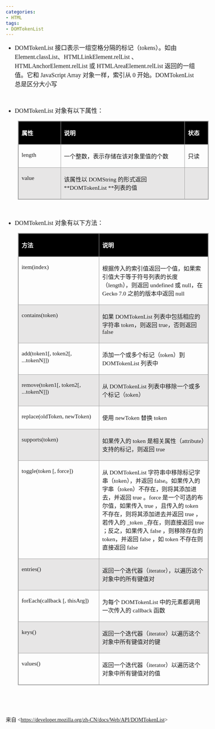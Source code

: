 ```yaml
---
categories:
- HTML
tags:
- DOMTokenList
---
```


<ul style="list-style-type:disc">
    <li><span style="font-size:12.0pt"><span style="font-family:&quot;Comic Sans MS&quot;">DOMTokenList
            </span></span><span style="font-size:12.0pt"><span
                style="font-family:&quot;Microsoft YaHei UI&quot;">接口表示一组空格分隔的标记（</span></span><span
            style="font-size:12.0pt"><span style="font-family:&quot;Comic Sans MS&quot;">tokens</span></span><span
            style="font-size:12.0pt"><span style="font-family:&quot;Microsoft YaHei UI&quot;">）。如由</span></span><span
            style="font-size:12.0pt"><span style="font-family:&quot;Comic Sans MS&quot;">
                Element.classList</span></span><span style="font-size:12.0pt"><span
                style="font-family:&quot;Microsoft YaHei UI&quot;">、</span></span><span style="font-size:12.0pt"><span
                style="font-family:&quot;Comic Sans MS&quot;">HTMLLinkElement.relList </span></span><span
            style="font-size:12.0pt"><span style="font-family:&quot;Microsoft YaHei UI&quot;">、</span></span><span
            style="font-size:12.0pt"><span
                style="font-family:&quot;Comic Sans MS&quot;">HTMLAnchorElement.relList</span></span> <span
            style="font-size:12.0pt"><span style="font-family:&quot;Microsoft YaHei UI&quot;">或</span></span><span
            style="font-size:12.0pt"><span style="font-family:&quot;Comic Sans MS&quot;"> HTMLAreaElement.relList
            </span></span><span style="font-size:12.0pt"><span
                style="font-family:&quot;Microsoft YaHei UI&quot;">返回的一组值。它和</span></span><span
            style="font-size:12.0pt"><span style="font-family:&quot;Comic Sans MS&quot;"> JavaScript Array
            </span></span><span style="font-size:12.0pt"><span
                style="font-family:&quot;Microsoft YaHei UI&quot;">对象一样，索引从</span></span><span
            style="font-size:12.0pt"><span style="font-family:&quot;Comic Sans MS&quot;"> 0 </span></span><span
            style="font-size:12.0pt"><span style="font-family:&quot;Microsoft YaHei UI&quot;">开始。</span></span><span
            style="font-size:12.0pt"><span style="font-family:&quot;Comic Sans MS&quot;">DOMTokenList
            </span></span><span style="font-size:12.0pt"><span
                style="font-family:&quot;Microsoft YaHei UI&quot;">总是区分大小写</span></span></li>
</ul>

<p><span style="font-size:12.0pt"><span style="font-family:&quot;Comic Sans MS&quot;">&nbsp;</span></span></p>

<ul style="list-style-type:disc">
    <li><span style="font-size:12.0pt"><span style="font-family:&quot;Comic Sans MS&quot;">DOMTokenList
            </span></span><span style="font-size:12.0pt"><span
                style="font-family:&quot;Microsoft YaHei UI&quot;">对象有以下属性：</span></span></li>
</ul>

<table cellspacing="0"
    style="border-collapse:collapse; border-color:#a3a3a3; border-style:solid; border-width:1px; margin-left:32px"
    summary="">
    <tbody>
        <tr>
            <td
                style="background-color:black; border-bottom:1px solid #a3a3a3; border-left:1px solid #a3a3a3; border-right:1px solid #a3a3a3; border-top:1px solid #a3a3a3; vertical-align:top; width:1.0513in">
                <p><span style="font-size:11.5pt"><span style="font-family:&quot;Microsoft YaHei UI&quot;"><span
                                style="color:white"><strong>属性</strong></span></span></span></p>
            </td>
            <td
                style="background-color:black; border-bottom:1px solid #a3a3a3; border-left:1px solid #a3a3a3; border-right:1px solid #a3a3a3; border-top:1px solid #a3a3a3; vertical-align:top; width:3.459in">
                <p><span style="font-size:11.5pt"><span style="font-family:&quot;Microsoft YaHei UI&quot;"><span
                                style="color:white"><strong>说明</strong></span></span></span></p>
            </td>
            <td
                style="background-color:black; border-bottom:1px solid #a3a3a3; border-left:1px solid #a3a3a3; border-right:1px solid #a3a3a3; border-top:1px solid #a3a3a3; vertical-align:top; width:.5in">
                <p><span style="font-size:11.5pt"><span style="font-family:&quot;Microsoft YaHei UI&quot;"><span
                                style="color:white"><strong>状态</strong></span></span></span></p>
            </td>
        </tr>
        <tr>
            <td
                style="border-bottom:1px solid #a3a3a3; border-left:1px solid #a3a3a3; border-right:1px solid #a3a3a3; border-top:1px solid #a3a3a3; vertical-align:top; width:1.0513in">
                <p><span style="font-size:11.5pt"><span
                            style="font-family:&quot;Comic Sans MS&quot;">length</span></span></p>
            </td>
            <td
                style="border-bottom:1px solid #a3a3a3; border-left:1px solid #a3a3a3; border-right:1px solid #a3a3a3; border-top:1px solid #a3a3a3; vertical-align:top; width:3.459in">
                <p><span style="font-size:11.5pt"><span
                            style="font-family:&quot;Microsoft YaHei UI&quot;">一个整数，表示存储在该对象里值的个数</span></span></p>
            </td>
            <td
                style="border-bottom:1px solid #a3a3a3; border-left:1px solid #a3a3a3; border-right:1px solid #a3a3a3; border-top:1px solid #a3a3a3; vertical-align:top; width:.5in">
                <p><span style="font-size:11.5pt"><span
                            style="font-family:&quot;Microsoft YaHei UI&quot;">只读</span></span></p>
            </td>
        </tr>
        <tr>
            <td
                style="background-color:#e7e6e6; border-bottom:1px solid #a3a3a3; border-left:1px solid #a3a3a3; border-right:1px solid #a3a3a3; border-top:1px solid #a3a3a3; vertical-align:top; width:1.0513in">
                <p><span style="font-size:11.5pt"><span
                            style="font-family:&quot;Comic Sans MS&quot;">value</span></span></p>
            </td>
            <td
                style="background-color:#e7e6e6; border-bottom:1px solid #a3a3a3; border-left:1px solid #a3a3a3; border-right:1px solid #a3a3a3; border-top:1px solid #a3a3a3; vertical-align:top; width:3.459in">
                <p><span style="font-size:11.5pt"><span
                            style="font-family:&quot;Microsoft YaHei UI&quot;">该属性以</span><span
                            style="font-family:&quot;Comic Sans MS&quot;"> DOMString </span><span
                            style="font-family:&quot;Microsoft YaHei UI&quot;">的形式返回</span><span
                            style="font-family:&quot;Comic Sans MS&quot;"> **DOMTokenList **</span><span
                            style="font-family:&quot;Microsoft YaHei UI&quot;">列表的值</span></span></p>
            </td>
            <td
                style="background-color:#e7e6e6; border-bottom:1px solid #a3a3a3; border-left:1px solid #a3a3a3; border-right:1px solid #a3a3a3; border-top:1px solid #a3a3a3; vertical-align:top; width:.5in">
                <p><span style="font-size:11.5pt"><span
                            style="font-family:&quot;Comic Sans MS&quot;">&nbsp;</span></span></p>
            </td>
        </tr>
    </tbody>
</table>

<p><span style="font-size:12.0pt"><span style="font-family:&quot;Comic Sans MS&quot;">&nbsp;</span></span></p>

<ul style="list-style-type:disc">
    <li><span style="font-size:12.0pt"><span style="font-family:&quot;Comic Sans MS&quot;">DOMTokenList
            </span></span><span style="font-size:12.0pt"><span
                style="font-family:&quot;Microsoft YaHei UI&quot;">对象有以下方法：</span></span></li>
</ul>

<table cellspacing="0"
    style="border-collapse:collapse; border-color:#a3a3a3; border-style:solid; border-width:1px; margin-left:32px"
    summary="">
    <tbody>
        <tr>
            <td
                style="background-color:black; border-bottom:1px solid #a3a3a3; border-left:1px solid #a3a3a3; border-right:1px solid #a3a3a3; border-top:1px solid #a3a3a3; vertical-align:top; width:3.0222in">
                <p><span style="font-size:11.5pt"><span style="font-family:&quot;Microsoft YaHei UI&quot;"><span
                                style="color:white"><strong>方法</strong></span></span></span></p>
            </td>
            <td
                style="background-color:black; border-bottom:1px solid #a3a3a3; border-left:1px solid #a3a3a3; border-right:1px solid #a3a3a3; border-top:1px solid #a3a3a3; vertical-align:top; width:4.7944in">
                <p><span style="font-size:11.5pt"><span style="font-family:&quot;Microsoft YaHei UI&quot;"><span
                                style="color:white"><strong>说明</strong></span></span></span></p>
            </td>
        </tr>
        <tr>
            <td
                style="border-bottom:1px solid #a3a3a3; border-left:1px solid #a3a3a3; border-right:1px solid #a3a3a3; border-top:1px solid #a3a3a3; vertical-align:top; width:3.0222in">
                <p><span style="font-size:11.5pt"><span
                            style="font-family:&quot;Comic Sans MS&quot;">item(index)</span></span></p>
            </td>
            <td
                style="border-bottom:1px solid #a3a3a3; border-left:1px solid #a3a3a3; border-right:1px solid #a3a3a3; border-top:1px solid #a3a3a3; vertical-align:top; width:4.8159in">
                <p><span style="font-size:11.5pt"><span
                            style="font-family:&quot;Microsoft YaHei UI&quot;">根据传入的索引值返回一个值，如果索引值大于等于符号列表的长度（</span><span
                            style="font-family:&quot;Comic Sans MS&quot;">length</span><span
                            style="font-family:&quot;Microsoft YaHei UI&quot;">），则返回</span><span
                            style="font-family:&quot;Comic Sans MS&quot;"> undefined </span><span
                            style="font-family:&quot;Microsoft YaHei UI&quot;">或</span><span
                            style="font-family:&quot;Comic Sans MS&quot;"> null</span><span
                            style="font-family:&quot;Microsoft YaHei UI&quot;">，在</span><span
                            style="font-family:&quot;Comic Sans MS&quot;"> Gecko 7.0 </span><span
                            style="font-family:&quot;Microsoft YaHei UI&quot;">之前的版本中返回</span><span
                            style="font-family:&quot;Comic Sans MS&quot;"> null</span></span></p>
            </td>
        </tr>
        <tr>
            <td
                style="background-color:#e7e6e6; border-bottom:1px solid #a3a3a3; border-left:1px solid #a3a3a3; border-right:1px solid #a3a3a3; border-top:1px solid #a3a3a3; vertical-align:top; width:3.0222in">
                <p><span style="font-size:11.5pt"><span
                            style="font-family:&quot;Comic Sans MS&quot;">contains(token)</span></span></p>
            </td>
            <td
                style="background-color:#e7e6e6; border-bottom:1px solid #a3a3a3; border-left:1px solid #a3a3a3; border-right:1px solid #a3a3a3; border-top:1px solid #a3a3a3; vertical-align:top; width:4.7944in">
                <p><span style="font-size:11.5pt"><span
                            style="font-family:&quot;Microsoft YaHei UI&quot;">如果</span><span
                            style="font-family:&quot;Comic Sans MS&quot;"> DOMTokenList </span><span
                            style="font-family:&quot;Microsoft YaHei UI&quot;">列表中包括相应的字符串</span><span
                            style="font-family:&quot;Comic Sans MS&quot;"> token</span><span
                            style="font-family:&quot;Microsoft YaHei UI&quot;">，则返回</span><span
                            style="font-family:&quot;Comic Sans MS&quot;"> true</span><span
                            style="font-family:&quot;Microsoft YaHei UI&quot;">，否则返回</span><span
                            style="font-family:&quot;Comic Sans MS&quot;"> false</span></span></p>
            </td>
        </tr>
        <tr>
            <td
                style="border-bottom:1px solid #a3a3a3; border-left:1px solid #a3a3a3; border-right:1px solid #a3a3a3; border-top:1px solid #a3a3a3; vertical-align:top; width:3.0222in">
                <p><span style="font-size:11.5pt"><span style="font-family:&quot;Comic Sans MS&quot;">add(token1[,
                            token2[, ...tokenN]])</span></span></p>
            </td>
            <td
                style="border-bottom:1px solid #a3a3a3; border-left:1px solid #a3a3a3; border-right:1px solid #a3a3a3; border-top:1px solid #a3a3a3; vertical-align:top; width:4.7944in">
                <p><span style="font-size:11.5pt"><span
                            style="font-family:&quot;Microsoft YaHei UI&quot;">添加一个或多个标记（</span><span
                            style="font-family:&quot;Comic Sans MS&quot;">token</span><span
                            style="font-family:&quot;Microsoft YaHei UI&quot;">）到</span><span
                            style="font-family:&quot;Comic Sans MS&quot;"> DOMTokenList </span><span
                            style="font-family:&quot;Microsoft YaHei UI&quot;">列表中</span></span></p>
            </td>
        </tr>
        <tr>
            <td
                style="background-color:#e7e6e6; border-bottom:1px solid #a3a3a3; border-left:1px solid #a3a3a3; border-right:1px solid #a3a3a3; border-top:1px solid #a3a3a3; vertical-align:top; width:3.0222in">
                <p><span style="font-size:11.5pt"><span style="font-family:&quot;Comic Sans MS&quot;">remove(token1[,
                            token2[, ...tokenN]])</span></span></p>
            </td>
            <td
                style="background-color:#e7e6e6; border-bottom:1px solid #a3a3a3; border-left:1px solid #a3a3a3; border-right:1px solid #a3a3a3; border-top:1px solid #a3a3a3; vertical-align:top; width:4.7944in">
                <p><span style="font-size:11.5pt"><span style="font-family:&quot;Microsoft YaHei UI&quot;">从</span><span
                            style="font-family:&quot;Comic Sans MS&quot;"> DOMTokenList </span><span
                            style="font-family:&quot;Microsoft YaHei UI&quot;">列表中移除一个或多个标记（</span><span
                            style="font-family:&quot;Comic Sans MS&quot;">token</span><span
                            style="font-family:&quot;Microsoft YaHei UI&quot;">）</span></span></p>
            </td>
        </tr>
        <tr>
            <td
                style="border-bottom:1px solid #a3a3a3; border-left:1px solid #a3a3a3; border-right:1px solid #a3a3a3; border-top:1px solid #a3a3a3; vertical-align:top; width:3.0222in">
                <p><span style="font-size:11.5pt"><span style="font-family:&quot;Comic Sans MS&quot;">replace(oldToken,
                            newToken)</span></span></p>
            </td>
            <td
                style="border-bottom:1px solid #a3a3a3; border-left:1px solid #a3a3a3; border-right:1px solid #a3a3a3; border-top:1px solid #a3a3a3; vertical-align:top; width:4.7944in">
                <p><span style="font-size:11.5pt"><span
                            style="font-family:&quot;Microsoft YaHei UI&quot;">使用</span><span
                            style="font-family:&quot;Comic Sans MS&quot;"> newToken </span><span
                            style="font-family:&quot;Microsoft YaHei UI&quot;">替换</span><span
                            style="font-family:&quot;Comic Sans MS&quot;"> token</span></span></p>
            </td>
        </tr>
        <tr>
            <td
                style="background-color:#e7e6e6; border-bottom:1px solid #a3a3a3; border-left:1px solid #a3a3a3; border-right:1px solid #a3a3a3; border-top:1px solid #a3a3a3; vertical-align:top; width:3.0222in">
                <p><span style="font-size:11.5pt"><span
                            style="font-family:&quot;Comic Sans MS&quot;">supports(token)</span></span></p>
            </td>
            <td
                style="background-color:#e7e6e6; border-bottom:1px solid #a3a3a3; border-left:1px solid #a3a3a3; border-right:1px solid #a3a3a3; border-top:1px solid #a3a3a3; vertical-align:top; width:4.7944in">
                <p><span style="font-size:11.5pt"><span
                            style="font-family:&quot;Microsoft YaHei UI&quot;">如果传入的</span><span
                            style="font-family:&quot;Comic Sans MS&quot;"> token </span><span
                            style="font-family:&quot;Microsoft YaHei UI&quot;">是相关属性（</span><span
                            style="font-family:&quot;Comic Sans MS&quot;">attribute</span><span
                            style="font-family:&quot;Microsoft YaHei UI&quot;">）支持的标记，则返回</span><span
                            style="font-family:&quot;Comic Sans MS&quot;"> true</span></span></p>
            </td>
        </tr>
        <tr>
            <td
                style="border-bottom:1px solid #a3a3a3; border-left:1px solid #a3a3a3; border-right:1px solid #a3a3a3; border-top:1px solid #a3a3a3; vertical-align:top; width:3.0222in">
                <p><span style="font-size:11.5pt"><span style="font-family:&quot;Comic Sans MS&quot;">toggle(token [,
                            force])</span></span></p>
            </td>
            <td
                style="border-bottom:1px solid #a3a3a3; border-left:1px solid #a3a3a3; border-right:1px solid #a3a3a3; border-top:1px solid #a3a3a3; vertical-align:top; width:4.7993in">
                <p><span style="font-size:11.5pt"><span style="font-family:&quot;Microsoft YaHei UI&quot;">从</span><span
                            style="font-family:&quot;Comic Sans MS&quot;"> DOMTokenList </span><span
                            style="font-family:&quot;Microsoft YaHei UI&quot;">字符串中移除标记字串（</span><span
                            style="font-family:&quot;Comic Sans MS&quot;">token</span><span
                            style="font-family:&quot;Microsoft YaHei UI&quot;">），并返回</span><span
                            style="font-family:&quot;Comic Sans MS&quot;"> false</span><span
                            style="font-family:&quot;Microsoft YaHei UI&quot;">。如果传入的字串（</span><span
                            style="font-family:&quot;Comic Sans MS&quot;">token</span><span
                            style="font-family:&quot;Microsoft YaHei UI&quot;">）不存在，则将其添加进去，并返回</span><span
                            style="font-family:&quot;Comic Sans MS&quot;"> true </span><span
                            style="font-family:&quot;Microsoft YaHei UI&quot;">。</span><span
                            style="font-family:&quot;Comic Sans MS&quot;">force </span><span
                            style="font-family:&quot;Microsoft YaHei UI&quot;">是一个可选的布尔值，如果传入</span><span
                            style="font-family:&quot;Comic Sans MS&quot;"> true </span><span
                            style="font-family:&quot;Microsoft YaHei UI&quot;">，且传入的</span><span
                            style="font-family:&quot;Comic Sans MS&quot;"> token </span><span
                            style="font-family:&quot;Microsoft YaHei UI&quot;">不存在，则将其添加进去并返回</span><span
                            style="font-family:&quot;Comic Sans MS&quot;"> true </span><span
                            style="font-family:&quot;Microsoft YaHei UI&quot;">，若传入的</span><span
                            style="font-family:&quot;Comic Sans MS&quot;"> _token _</span><span
                            style="font-family:&quot;Microsoft YaHei UI&quot;">存在，则直接返回</span><span
                            style="font-family:&quot;Comic Sans MS&quot;"> true </span><span
                            style="font-family:&quot;Microsoft YaHei UI&quot;">；反之，如果传入</span><span
                            style="font-family:&quot;Comic Sans MS&quot;"> false </span><span
                            style="font-family:&quot;Microsoft YaHei UI&quot;">，则移除存在的</span><span
                            style="font-family:&quot;Comic Sans MS&quot;"> token</span><span
                            style="font-family:&quot;Microsoft YaHei UI&quot;">，并返回</span><span
                            style="font-family:&quot;Comic Sans MS&quot;"> false </span><span
                            style="font-family:&quot;Microsoft YaHei UI&quot;">，如</span><span
                            style="font-family:&quot;Comic Sans MS&quot;"> token </span><span
                            style="font-family:&quot;Microsoft YaHei UI&quot;">不存在则直接返回</span><span
                            style="font-family:&quot;Comic Sans MS&quot;"> false</span></span></p>
            </td>
        </tr>
        <tr>
            <td
                style="background-color:#e7e6e6; border-bottom:1px solid #a3a3a3; border-left:1px solid #a3a3a3; border-right:1px solid #a3a3a3; border-top:1px solid #a3a3a3; vertical-align:top; width:3.0222in">
                <p><span style="font-size:11.5pt"><span
                            style="font-family:&quot;Comic Sans MS&quot;">entries()</span></span></p>
            </td>
            <td
                style="background-color:#e7e6e6; border-bottom:1px solid #a3a3a3; border-left:1px solid #a3a3a3; border-right:1px solid #a3a3a3; border-top:1px solid #a3a3a3; vertical-align:top; width:4.7944in">
                <p><span style="font-size:11.5pt"><span
                            style="font-family:&quot;Microsoft YaHei UI&quot;">返回一个迭代器（</span><span
                            style="font-family:&quot;Comic Sans MS&quot;">iterator</span><span
                            style="font-family:&quot;Microsoft YaHei UI&quot;">），以遍历这个对象中的所有键值对</span></span></p>
            </td>
        </tr>
        <tr>
            <td
                style="border-bottom:1px solid #a3a3a3; border-left:1px solid #a3a3a3; border-right:1px solid #a3a3a3; border-top:1px solid #a3a3a3; vertical-align:top; width:3.0222in">
                <p><span style="font-size:11.5pt"><span style="font-family:&quot;Comic Sans MS&quot;">forEach(callback
                            [, thisArg])</span></span></p>
            </td>
            <td
                style="border-bottom:1px solid #a3a3a3; border-left:1px solid #a3a3a3; border-right:1px solid #a3a3a3; border-top:1px solid #a3a3a3; vertical-align:top; width:4.7944in">
                <p><span style="font-size:11.5pt"><span
                            style="font-family:&quot;Microsoft YaHei UI&quot;">为每个</span><span
                            style="font-family:&quot;Comic Sans MS&quot;"> DOMTokenList </span><span
                            style="font-family:&quot;Microsoft YaHei UI&quot;">中的元素都调用一次传入的</span><span
                            style="font-family:&quot;Comic Sans MS&quot;"> callback </span><span
                            style="font-family:&quot;Microsoft YaHei UI&quot;">函数</span></span></p>
            </td>
        </tr>
        <tr>
            <td
                style="background-color:#e7e6e6; border-bottom:1px solid #a3a3a3; border-left:1px solid #a3a3a3; border-right:1px solid #a3a3a3; border-top:1px solid #a3a3a3; vertical-align:top; width:3.0222in">
                <p><span style="font-size:11.5pt"><span
                            style="font-family:&quot;Comic Sans MS&quot;">keys()</span></span></p>
            </td>
            <td
                style="background-color:#e7e6e6; border-bottom:1px solid #a3a3a3; border-left:1px solid #a3a3a3; border-right:1px solid #a3a3a3; border-top:1px solid #a3a3a3; vertical-align:top; width:4.7944in">
                <p><span style="font-size:11.5pt"><span
                            style="font-family:&quot;Microsoft YaHei UI&quot;">返回一个迭代器（</span><span
                            style="font-family:&quot;Comic Sans MS&quot;">iterator</span><span
                            style="font-family:&quot;Microsoft YaHei UI&quot;">）以遍历这个对象中所有键值对的键</span></span></p>
            </td>
        </tr>
        <tr>
            <td
                style="border-bottom:1px solid #a3a3a3; border-left:1px solid #a3a3a3; border-right:1px solid #a3a3a3; border-top:1px solid #a3a3a3; vertical-align:top; width:3.0222in">
                <p><span style="font-size:11.5pt"><span
                            style="font-family:&quot;Comic Sans MS&quot;">values()</span></span></p>
            </td>
            <td
                style="border-bottom:1px solid #a3a3a3; border-left:1px solid #a3a3a3; border-right:1px solid #a3a3a3; border-top:1px solid #a3a3a3; vertical-align:top; width:4.7944in">
                <p><span style="font-size:11.5pt"><span
                            style="font-family:&quot;Microsoft YaHei UI&quot;">返回一个迭代器（</span><span
                            style="font-family:&quot;Comic Sans MS&quot;">iterator</span><span
                            style="font-family:&quot;Microsoft YaHei UI&quot;">）以遍历这个对象中所有键值对的值</span></span></p>
            </td>
        </tr>
    </tbody>
</table>

<p><span style="font-size:12.0pt"><span style="font-family:&quot;Comic Sans MS&quot;">&nbsp;</span></span></p>

<p><span style="font-size:12.0pt"><span style="font-family:&quot;Comic Sans MS&quot;">&nbsp;</span></span></p>

<p><span style="font-family:&quot;Microsoft YaHei UI&quot;">来自</span><span
        style="font-family:&quot;Comic Sans MS&quot;"> &lt;</span><a
        href="https://developer.mozilla.org/zh-CN/docs/Web/API/DOMTokenList"><span
            style="font-family:&quot;Comic Sans MS&quot;">https://developer.mozilla.org/zh-CN/docs/Web/API/DOMTokenList</span></a><span
        style="font-family:&quot;Comic Sans MS&quot;">&gt; </span></p>
